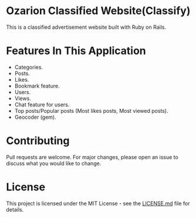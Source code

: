 # Ozarion Classified Website(Classify)

This is a classified advertisement website built with Ruby on Rails.

# Features In This Application

+ Categories.
+ Posts.
+ Likes.
+ Bookmark feature.
+ Users.
+ Views.
+ Chat feature for users.
+ Top posts/Popular posts (Most likes posts, Most viewed posts).
+ Geocoder (gem).

# Contributing

Pull requests are welcome. For major changes, please open an issue to discuss what you would like to change.

# License

This project is licensed under the MIT License - see the [LICENSE.md](https://github.com/Ozarion/Classify/blob/master/LICENSE) file for details.
